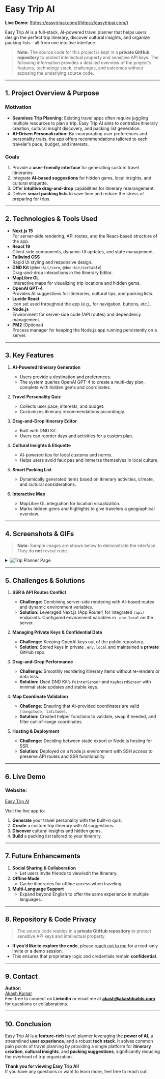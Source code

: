 # Easy Trip AI

**Live Demo:** [https://easytripai.com/](https://easytripai.com/)

Easy Trip AI is a full-stack, AI-powered travel planner that helps users design the perfect trip itinerary, discover cultural insights, and organize packing lists—all from one intuitive interface.

> **Note:** The source code for this project is kept in a **private GitHub repository** to protect intellectual property and sensitive API keys. The following information provides a detailed overview of the project’s features, technology stack, challenges, and outcomes without exposing the underlying source code.

---

## 1. Project Overview & Purpose

### **Motivation**
- **Seamless Trip Planning:** Existing travel apps often require juggling multiple resources to plan a trip. Easy Trip AI aims to centralize itinerary creation, cultural insight discovery, and packing list generation.
- **AI-Driven Personalization:** By incorporating user preferences and personality traits, the app offers recommendations tailored to each traveler’s pace, budget, and interests.

### **Goals**
1. Provide a **user-friendly interface** for generating custom travel itineraries.
2. Integrate **AI-based suggestions** for hidden gems, local insights, and cultural etiquette.
3. Offer **intuitive drag-and-drop** capabilities for itinerary rearrangement.
4. Deliver **smart packing lists** to save time and reduce the stress of preparing for trips.

---

## 2. Technologies & Tools Used

- **Next.js 15**  
  For server-side rendering, API routes, and the React-based structure of the app.
- **React 19**  
  Client-side components, dynamic UI updates, and state management.
- **Tailwind CSS**  
  Rapid UI styling and responsive design.
- **DND Kit** (`@dnd-kit/core`, `@dnd-kit/sortable`)  
  Drag-and-drop interactions in the Itinerary Editor.
- **MapLibre GL**  
  Interactive maps for visualizing trip locations and hidden gems.
- **OpenAI GPT-4**  
  Provides AI suggestions for itineraries, cultural tips, and packing lists.
- **Lucide React**  
  Icon set used throughout the app (e.g., for navigation, buttons, etc.).
- **Node.js**  
  Environment for server-side code (API routes) and dependency management.
- **PM2** (Optional)  
  Process manager for keeping the Node.js app running persistently on a server.

---

## 3. Key Features

1. **AI-Powered Itinerary Generation**  
   - Users provide a destination and preferences.  
   - The system queries OpenAI GPT-4 to create a multi-day plan, complete with hidden gems and coordinates.

2. **Travel Personality Quiz**  
   - Collects user pace, interests, and budget.  
   - Customizes itinerary recommendations accordingly.

3. **Drag-and-Drop Itinerary Editor**  
   - Built with DND Kit.  
   - Users can reorder days and activities for a custom plan.

4. **Cultural Insights & Etiquette**  
   - AI-powered tips for local customs and norms.  
   - Helps users avoid faux pas and immerse themselves in local culture.

5. **Smart Packing List**  
   - Dynamically generated items based on itinerary activities, climate, and cultural considerations.

6. **Interactive Map**  
   - MapLibre GL integration for location visualization.  
   - Marks hidden gems and highlights to give travelers a geographical overview.

---

## 4. Screenshots & GIFs

> **Note:** Sample images are shown below to demonstrate the interface. They do **not** reveal code.

   <details>
    <summary>
        <img src="https://easytripai.com/AI-Trip-Planner.jpg" alt="Trip Planner Page" />
    </summary>
   Demonstrates the quiz to determine user travel personality (pace, interests, budget).
   </details>

---

## 5. Challenges & Solutions

1. **SSR & API Routes Conflict**  
   - **Challenge:** Combining server-side rendering with AI-based routes and dynamic environment variables.  
   - **Solution:** Leveraged Next.js (App Router) for integrated `/api/` endpoints. Configured environment variables in `.env.local` on the server.

2. **Managing Private Keys & Confidential Data**  
   - **Challenge:** Keeping OpenAI keys out of the public repository.  
   - **Solution:** Stored keys in private `.env.local` and maintained a **private** GitHub repo.

3. **Drag-and-Drop Performance**  
   - **Challenge:** Smoothly reordering itinerary items without re-renders or data loss.  
   - **Solution:** Used DND Kit’s `PointerSensor` and `KeyboardSensor` with minimal state updates and stable keys.

4. **Map Coordinate Validation**  
   - **Challenge:** Ensuring that AI-provided coordinates are valid `[longitude, latitude]`.  
   - **Solution:** Created helper functions to validate, swap if needed, and filter out-of-range coordinates.

5. **Hosting & Deployment**  
   - **Challenge:** Deciding between static export or Node.js hosting for SSR.  
   - **Solution:** Deployed on a Node.js environment with SSH access to preserve API routes and SSR functionality.

---

## 6. Live Demo

### **Website:**  
[Easy Trip AI](https://easytripai.com/)

Visit the live app to:
1. **Generate** your travel personality with the built-in quiz.  
2. **Create** a custom trip itinerary with AI suggestions.  
3. **Discover** cultural insights and hidden gems.  
4. **Build** a packing list tailored to your itinerary.

---

## 7. Future Enhancements

1. **Social Sharing & Collaboration**  
   - Let users invite friends to view/edit the itinerary.
2. **Offline Mode**  
   - Cache itineraries for offline access when traveling.
3. **Multi-Language Support**  
   - Expand beyond English to offer the same experience in multiple languages.

---

## 8. Repository & Code Privacy

> The source code resides in a **private GitHub repository** to protect sensitive API keys and intellectual property.

- **If you’d like to explore the code**, please [reach out to me](mailto:akash@akashbuilds.com) for a read-only invite or a demo session.
- This ensures that proprietary logic and credentials remain **confidential**.

---

## 9. Contact

**Author:**  
[Akash Kumar](https://www.linkedin.com/in/theakashkumar/)  
Feel free to connect on **LinkedIn** or email me at **akash@akashbuilds.com** for questions or collaborations.

---

## 10. Conclusion

Easy Trip AI is a **feature-rich** travel planner leveraging the **power of AI**, a streamlined **user experience**, and a robust **tech stack**. It solves common pain points of travel planning by providing a single platform for **itinerary creation**, **cultural insights**, and **packing suggestions**, significantly reducing the overhead of trip organization.

**Thank you for viewing Easy Trip AI!**  
If you have any questions or want to learn more, feel free to reach out.
